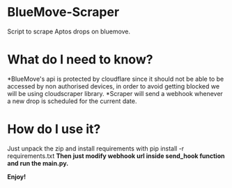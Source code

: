 # BlueMove-Scraper
Script to scrape Aptos drops on bluemove.

# What do I need to know?

*BlueMove's api is protected by cloudflare since it should not be able to be accessed by non authorised devices, in order to avoid getting blocked we will be using cloudscraper library.
*Scraper will send a webhook whenever a new drop is scheduled for the current date.

# How do I use it?

Just unpack the zip and install requirements with pip install -r requirements.txt
<b>
Then just modify webhook url inside send_hook function and run the main.py.

Enjoy!
